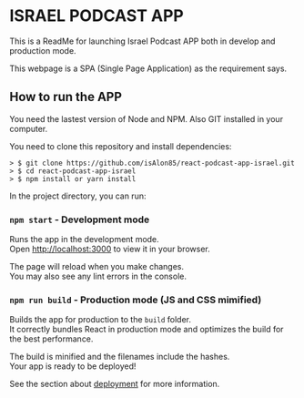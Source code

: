 # ISRAEL PODCAST APP

This is a ReadMe for launching Israel Podcast APP both in develop and production mode.

This webpage is a SPA (Single Page Application) as the requirement says.

## How to run the APP

You need the lastest version of Node and NPM. Also GIT installed in your computer.

You need to clone this repository and install dependencies:

```
> $ git clone https://github.com/isAlon85/react-podcast-app-israel.git
> $ cd react-podcast-app-israel
> $ npm install or yarn install
```

In the project directory, you can run:

### `npm start` - Development mode

Runs the app in the development mode.\
Open [http://localhost:3000](http://localhost:3000) to view it in your browser.

The page will reload when you make changes.\
You may also see any lint errors in the console.

### `npm run build` - Production mode (JS and CSS mimified)

Builds the app for production to the `build` folder.\
It correctly bundles React in production mode and optimizes the build for the best performance.

The build is minified and the filenames include the hashes.\
Your app is ready to be deployed!

See the section about [deployment](https://facebook.github.io/create-react-app/docs/deployment) for more information.